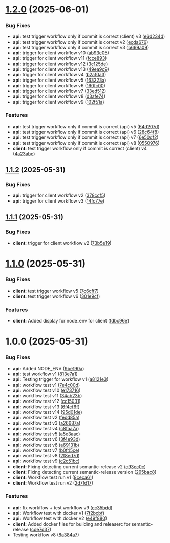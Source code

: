 # [1.2.0](https://github.com/famasboy888/mern_stack_realty/compare/client-v1.1.2...client-v1.2.0) (2025-06-01)


### Bug Fixes

* **api:** test trigger workflow only if commit is correct (client) v3 ([e6d234d](https://github.com/famasboy888/mern_stack_realty/commit/e6d234db932604802f0a4e4961cf7c4861ef6bd1))
* **api:** test trigger workflow only if commit is correct v2 ([ecda676](https://github.com/famasboy888/mern_stack_realty/commit/ecda6760706a1cc7c11d1ca1a6df41622d1ecd02))
* **api:** test trigger workflow only if commit is correct v3 ([b699a09](https://github.com/famasboy888/mern_stack_realty/commit/b699a09a6d82b806a5824d7ff61bffda528450c1))
* **api:** trigger for client workflow v10 ([ab93e05](https://github.com/famasboy888/mern_stack_realty/commit/ab93e05db22cb7a0700b9871c79947a67ef219c9))
* **api:** trigger for client workflow v11 ([fcce893](https://github.com/famasboy888/mern_stack_realty/commit/fcce8932ef2ce280f8243b5f2a7a37e31e2845e1))
* **api:** trigger for client workflow v12 ([3c125de](https://github.com/famasboy888/mern_stack_realty/commit/3c125dea62b4daa174479d114e81b7e2c747904d))
* **api:** trigger for client workflow v13 ([49ea9c9](https://github.com/famasboy888/mern_stack_realty/commit/49ea9c9f9de380521d608328f54a816fa5af50d4))
* **api:** trigger for client workflow v4 ([b2af0a3](https://github.com/famasboy888/mern_stack_realty/commit/b2af0a3b3d1217de5a1b0af9e7d6db1845a0b3a3))
* **api:** trigger for client workflow v5 ([163223a](https://github.com/famasboy888/mern_stack_realty/commit/163223ae6bbd8e0b081a8ba56dbcfbb527c45c3d))
* **api:** trigger for client workflow v6 ([160fc00](https://github.com/famasboy888/mern_stack_realty/commit/160fc00f3ba9bda28883c779017ea6cd22955597))
* **api:** trigger for client workflow v7 ([33ed512](https://github.com/famasboy888/mern_stack_realty/commit/33ed5124e849914331c9852b7e08db909dd39c7a))
* **api:** trigger for client workflow v8 ([d3afe74](https://github.com/famasboy888/mern_stack_realty/commit/d3afe74df4919aaadb00dd19059dc59274886d27))
* **api:** trigger for client workflow v9 ([102f51a](https://github.com/famasboy888/mern_stack_realty/commit/102f51aa94164ccc864e81d98c28d0ea17d03786))


### Features

* **api:** test trigger workflow only if commit is correct (api) v5 ([64d207d](https://github.com/famasboy888/mern_stack_realty/commit/64d207dc1ed4b4fef1c112486c9fd5ed6e56a632))
* **api:** test trigger workflow only if commit is correct (api) v6 ([28c64f8](https://github.com/famasboy888/mern_stack_realty/commit/28c64f832ee57d836d55f242add9b31c6d1ade7e))
* **api:** test trigger workflow only if commit is correct (api) v7 ([6e50df2](https://github.com/famasboy888/mern_stack_realty/commit/6e50df214c66b5943050e012a4a0c0bec2455629))
* **api:** test trigger workflow only if commit is correct (api) v8 ([0550976](https://github.com/famasboy888/mern_stack_realty/commit/0550976d51792179afa787251939d82272c21e8e))
* **client:** test trigger workflow only if commit is correct (client) v4 ([4a23abe](https://github.com/famasboy888/mern_stack_realty/commit/4a23abe0a9968c355d11280d7d338ff989a2a9c3))

## [1.1.2](https://github.com/famasboy888/mern_stack_realty/compare/client-v1.1.1...client-v1.1.2) (2025-05-31)


### Bug Fixes

* **api:** trigger for client workflow v2 ([378ccf5](https://github.com/famasboy888/mern_stack_realty/commit/378ccf5207b3b3d1f5cbc3ac3992a11fe374c809))
* **api:** trigger for client workflow v3 ([14fc77e](https://github.com/famasboy888/mern_stack_realty/commit/14fc77e9188aa183369d506fd1d81238fa1c9a1c))

## [1.1.1](https://github.com/famasboy888/mern_stack_realty/compare/client-v1.1.0...client-v1.1.1) (2025-05-31)


### Bug Fixes

* **client:** trigger for client workflow v2 ([73b5e19](https://github.com/famasboy888/mern_stack_realty/commit/73b5e192db4b43c27feda4b5424892ab143ac703))

# [1.1.0](https://github.com/famasboy888/mern_stack_realty/compare/client-v1.0.0...client-v1.1.0) (2025-05-31)


### Bug Fixes

* **client:** test trigger workflow v5 ([7c6cff7](https://github.com/famasboy888/mern_stack_realty/commit/7c6cff70122203662eab380f4a76f3a77a862dbd))
* **client:** test trigger workflow v6 ([301e9cf](https://github.com/famasboy888/mern_stack_realty/commit/301e9cf873742d368c43efcf501c1dcd19aedecd))


### Features

* **client:** Added display for node_env for client ([fdbc96e](https://github.com/famasboy888/mern_stack_realty/commit/fdbc96ef4b1d4a4df571e95626c58228201aec09))

# 1.0.0 (2025-05-31)


### Bug Fixes

* **api:** Added NODE_ENV ([9be190a](https://github.com/famasboy888/mern_stack_realty/commit/9be190a40fb3b5907c76219d7a7341fbc832e8f7))
* **api:** test workflow v1 ([813e7a1](https://github.com/famasboy888/mern_stack_realty/commit/813e7a1aead19565b4c7e4cf1b54e5b9a868fa33))
* **api:** Testing trigger for workflow v1 ([a8121e3](https://github.com/famasboy888/mern_stack_realty/commit/a8121e33ffa878125cc96c2f8e8088902a1cc7a2))
* **api:** workflow test v1 ([7e4c00d](https://github.com/famasboy888/mern_stack_realty/commit/7e4c00d23f3ddf8741599110d2f31cf8cea95372))
* **api:** workflow test v10 ([e173716](https://github.com/famasboy888/mern_stack_realty/commit/e17371668ca477b7a462b166f6425c56ba3c3d39))
* **api:** workflow test v11 ([34ab23b](https://github.com/famasboy888/mern_stack_realty/commit/34ab23be124e486041e92d52d95fdca3a29d5371))
* **api:** workflow test v12 ([cc15031](https://github.com/famasboy888/mern_stack_realty/commit/cc150313fe54faae3e3ab48139edef27bc6acf07))
* **api:** workflow test v13 ([6f4cf6f](https://github.com/famasboy888/mern_stack_realty/commit/6f4cf6fdfadec43f97413e542c915fdd1b1c25d2))
* **api:** workflow test v14 ([95d01de](https://github.com/famasboy888/mern_stack_realty/commit/95d01defe73237644e7ce4bc9826761fa35738c4))
* **api:** workflow test v2 ([fedd85a](https://github.com/famasboy888/mern_stack_realty/commit/fedd85a4873a5a07732fc984b4794c739c50f3e7))
* **api:** workflow test v3 ([a26687a](https://github.com/famasboy888/mern_stack_realty/commit/a26687a27a514ac40e789d97cd0042a3c3ab1886))
* **api:** workflow test v4 ([c8faa7a](https://github.com/famasboy888/mern_stack_realty/commit/c8faa7a6d498c02062d8c11edd02673d889b99ba))
* **api:** workflow test v5 ([a5e3aac](https://github.com/famasboy888/mern_stack_realty/commit/a5e3aacebff9786f38bc6844fcb1f7fcda9e1356))
* **api:** workflow test v6 ([3f4e93d](https://github.com/famasboy888/mern_stack_realty/commit/3f4e93ddc96f0292b80481a0eb180dca3e72bcce))
* **api:** workflow test v6 ([a69131b](https://github.com/famasboy888/mern_stack_realty/commit/a69131b5155c4f019622daba7b1698d4cf8e81e8))
* **api:** workflow test v7 ([b0f45ce](https://github.com/famasboy888/mern_stack_realty/commit/b0f45ceb98b1ed87f3e52a319de992303c200d5f))
* **api:** workflow test v8 ([2f8ed7d](https://github.com/famasboy888/mern_stack_realty/commit/2f8ed7dcf543ba76d8421d45759872ae65804e20))
* **api:** workflow test v9 ([c2c51bc](https://github.com/famasboy888/mern_stack_realty/commit/c2c51bc72c4037629b4bf2ffbf1228d7940066c3))
* **client:** Fixing detecting current semantic-release v2 ([c93ec0c](https://github.com/famasboy888/mern_stack_realty/commit/c93ec0c11cdc49bc6aaebf6d71bdc85f7bbc63e8))
* **client:** Fixing detecting current semantic-release version ([295bac8](https://github.com/famasboy888/mern_stack_realty/commit/295bac81bb21d151ddfe97607ef50d6170890c54))
* **client:** Workflow test run v1 ([8ceca61](https://github.com/famasboy888/mern_stack_realty/commit/8ceca614f91e11fce6a074a225073c5c957dc978))
* **client:** Workflow test run v2 ([2d7fd17](https://github.com/famasboy888/mern_stack_realty/commit/2d7fd1770af0f17581db0e23333871dc8b9af62e))


### Features

* **api:** fix workflow + test workflow v9 ([ec35bdd](https://github.com/famasboy888/mern_stack_realty/commit/ec35bdd0f8223e5427017709eaad568f915c1881))
* **api:** Workflow test with docker v1 ([7f2bcbf](https://github.com/famasboy888/mern_stack_realty/commit/7f2bcbffd38917f9124a25014b7d2b0022d936e8))
* **api:** Workflow test with docker v2 ([e49f880](https://github.com/famasboy888/mern_stack_realty/commit/e49f8800372ce184cbfab3ec08f72b9b5f4e2725))
* **client:** Added docker files for building and releaserc for semantic-release ([cde7d37](https://github.com/famasboy888/mern_stack_realty/commit/cde7d37c7a6a0ede6db709ead9dac5e34b52827b))
* Testing workflow v8 ([8a384a7](https://github.com/famasboy888/mern_stack_realty/commit/8a384a7b85f535a16042315cdbe1cc1e43d89379))
